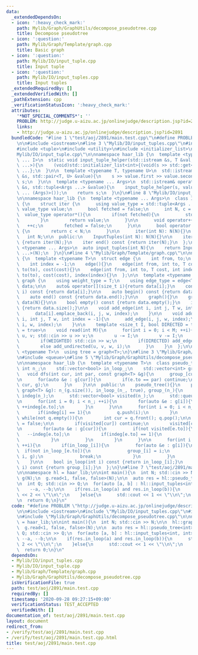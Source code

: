 ```yaml
---
data:
  _extendedDependsOn:
  - icon: ':heavy_check_mark:'
    path: Mylib/Graph/GraphUtils/decompose_pseudotree.cpp
    title: Decompose pseudotree
  - icon: ':question:'
    path: Mylib/Graph/Template/graph.cpp
    title: Basic graph
  - icon: ':question:'
    path: Mylib/IO/input_tuple.cpp
    title: Input tuple
  - icon: ':question:'
    path: Mylib/IO/input_tuples.cpp
    title: Input tuples
  _extendedRequiredBy: []
  _extendedVerifiedWith: []
  _pathExtension: cpp
  _verificationStatusIcon: ':heavy_check_mark:'
  attributes:
    '*NOT_SPECIAL_COMMENTS*': ''
    PROBLEM: http://judge.u-aizu.ac.jp/onlinejudge/description.jsp?id=2891
    links:
    - http://judge.u-aizu.ac.jp/onlinejudge/description.jsp?id=2891
  bundledCode: "#line 1 \"test/aoj/2891/main.test.cpp\"\n#define PROBLEM \"http://judge.u-aizu.ac.jp/onlinejudge/description.jsp?id=2891\"\
    \n\n#include <iostream>\n#line 3 \"Mylib/IO/input_tuples.cpp\"\n#include <vector>\n\
    #include <tuple>\n#include <utility>\n#include <initializer_list>\n#line 6 \"\
    Mylib/IO/input_tuple.cpp\"\n\nnamespace haar_lib {\n  template <typename T, size_t\
    \ ... I>\n  static void input_tuple_helper(std::istream &s, T &val, std::index_sequence<I\
    \ ...>){\n    (void)std::initializer_list<int>{(void(s >> std::get<I>(val)), 0)\
    \ ...};\n  }\n\n  template <typename T, typename U>\n  std::istream& operator>>(std::istream\
    \ &s, std::pair<T, U> &value){\n    s >> value.first >> value.second;\n    return\
    \ s;\n  }\n\n  template <typename ... Args>\n  std::istream& operator>>(std::istream\
    \ &s, std::tuple<Args ...> &value){\n    input_tuple_helper(s, value, std::make_index_sequence<sizeof\
    \ ... (Args)>());\n    return s;\n  }\n}\n#line 8 \"Mylib/IO/input_tuples.cpp\"\
    \n\nnamespace haar_lib {\n  template <typename ... Args>\n  class InputTuples\
    \ {\n    struct iter {\n      using value_type = std::tuple<Args ...>;\n     \
    \ value_type value;\n      bool fetched = false;\n      int N, c = 0;\n\n    \
    \  value_type operator*(){\n        if(not fetched){\n          std::cin >> value;\n\
    \        }\n        return value;\n      }\n\n      void operator++(){\n     \
    \   ++c;\n        fetched = false;\n      }\n\n      bool operator!=(iter &) const\
    \ {\n        return c < N;\n      }\n\n      iter(int N): N(N){}\n    };\n\n \
    \   int N;\n\n  public:\n    InputTuples(int N): N(N){}\n\n    iter begin() const\
    \ {return iter(N);}\n    iter end() const {return iter(N);}\n  };\n\n  template\
    \ <typename ... Args>\n  auto input_tuples(int N){\n    return InputTuples<Args\
    \ ...>(N);\n  }\n}\n#line 4 \"Mylib/Graph/Template/graph.cpp\"\n\nnamespace haar_lib\
    \ {\n  template <typename T>\n  struct edge {\n    int from, to;\n    T cost;\n\
    \    int index = -1;\n    edge(){}\n    edge(int from, int to, T cost): from(from),\
    \ to(to), cost(cost){}\n    edge(int from, int to, T cost, int index): from(from),\
    \ to(to), cost(cost), index(index){}\n  };\n\n  template <typename T>\n  struct\
    \ graph {\n    using weight_type = T;\n    using edge_type = edge<T>;\n\n    std::vector<std::vector<edge<T>>>\
    \ data;\n\n    auto& operator[](size_t i){return data[i];}\n    const auto& operator[](size_t\
    \ i) const {return data[i];}\n\n    auto begin() const {return data.begin();}\n\
    \    auto end() const {return data.end();}\n\n    graph(){}\n    graph(int N):\
    \ data(N){}\n\n    bool empty() const {return data.empty();}\n    int size() const\
    \ {return data.size();}\n\n    void add_edge(int i, int j, T w, int index = -1){\n\
    \      data[i].emplace_back(i, j, w, index);\n    }\n\n    void add_undirected(int\
    \ i, int j, T w, int index = -1){\n      add_edge(i, j, w, index);\n      add_edge(j,\
    \ i, w, index);\n    }\n\n    template <size_t I, bool DIRECTED = true, bool WEIGHTED\
    \ = true>\n    void read(int M){\n      for(int i = 0; i < M; ++i){\n        int\
    \ u, v; std::cin >> u >> v;\n        u -= I;\n        v -= I;\n        T w = 1;\n\
    \        if(WEIGHTED) std::cin >> w;\n        if(DIRECTED) add_edge(u, v, w, i);\n\
    \        else add_undirected(u, v, w, i);\n      }\n    }\n  };\n\n  template\
    \ <typename T>\n  using tree = graph<T>;\n}\n#line 3 \"Mylib/Graph/GraphUtils/decompose_pseudotree.cpp\"\
    \n#include <queue>\n#line 5 \"Mylib/Graph/GraphUtils/decompose_pseudotree.cpp\"\
    \n\nnamespace haar_lib {\n  template <typename T>\n  class pseudo_tree {\n   \
    \ int n_;\n    std::vector<bool> in_loop_;\n    std::vector<int> group_;\n\n \
    \   void dfs(int cur, int par, const graph<T> &g){\n      group_[cur] = group_[par];\n\
    \n      for(auto &e : g[cur]){\n        if(e.to == par) continue;\n        dfs(e.to,\
    \ cur, g);\n      }\n    }\n\n  public:\n    pseudo_tree(){}\n    pseudo_tree(const\
    \ graph<T> &g): n_(g.size()), in_loop_(n_, true), group_(n_){\n      std::vector<int>\
    \ indeg(n_);\n      std::vector<bool> visited(n_);\n      std::queue<int> q;\n\
    \n      for(int i = 0; i < n_; ++i){\n        for(auto &e : g[i]){\n         \
    \ ++indeg[e.to];\n        }\n      }\n\n      for(int i = 0; i < n_; ++i){\n \
    \       if(indeg[i] == 1){\n          q.push(i);\n        }\n      }\n\n     \
    \ while(not q.empty()){\n        int cur = q.front(); q.pop();\n\n        in_loop_[cur]\
    \ = false;\n\n        if(visited[cur]) continue;\n        visited[cur] = true;\n\
    \n        for(auto &e : g[cur]){\n          if(not visited[e.to]){\n         \
    \   --indeg[e.to];\n            if(indeg[e.to] == 1){\n              q.push(e.to);\n\
    \            }\n          }\n        }\n      }\n\n      for(int i = 0; i < n_;\
    \ ++i){\n        if(in_loop_[i]){\n          for(auto &e : g[i]){\n          \
    \  if(not in_loop_[e.to]){\n              group_[i] = i;\n              dfs(e.to,\
    \ i, g);\n              break;\n            }\n          }\n        }\n      }\n\
    \    }\n\n    bool in_loop(int i) const {return in_loop_[i];}\n    int group(int\
    \ i) const {return group_[i];}\n  };\n}\n#line 7 \"test/aoj/2891/main.test.cpp\"\
    \n\nnamespace hl = haar_lib;\n\nint main(){\n  int N; std::cin >> N;\n\n  hl::graph<int>\
    \ g(N);\n  g.read<1, false, false>(N);\n\n  auto res = hl::pseudo_tree<int>(g);\n\
    \n  int Q; std::cin >> Q;\n  for(auto [a, b] : hl::input_tuples<int, int>(Q)){\n\
    \    --a, --b;\n\n    if(res.in_loop(a) and res.in_loop(b)){\n      std::cout\
    \ << 2 << \"\\n\";\n    }else{\n      std::cout << 1 << \"\\n\";\n    }\n  }\n\
    \n  return 0;\n}\n"
  code: "#define PROBLEM \"http://judge.u-aizu.ac.jp/onlinejudge/description.jsp?id=2891\"\
    \n\n#include <iostream>\n#include \"Mylib/IO/input_tuples.cpp\"\n#include \"Mylib/Graph/Template/graph.cpp\"\
    \n#include \"Mylib/Graph/GraphUtils/decompose_pseudotree.cpp\"\n\nnamespace hl\
    \ = haar_lib;\n\nint main(){\n  int N; std::cin >> N;\n\n  hl::graph<int> g(N);\n\
    \  g.read<1, false, false>(N);\n\n  auto res = hl::pseudo_tree<int>(g);\n\n  int\
    \ Q; std::cin >> Q;\n  for(auto [a, b] : hl::input_tuples<int, int>(Q)){\n   \
    \ --a, --b;\n\n    if(res.in_loop(a) and res.in_loop(b)){\n      std::cout <<\
    \ 2 << \"\\n\";\n    }else{\n      std::cout << 1 << \"\\n\";\n    }\n  }\n\n\
    \  return 0;\n}\n"
  dependsOn:
  - Mylib/IO/input_tuples.cpp
  - Mylib/IO/input_tuple.cpp
  - Mylib/Graph/Template/graph.cpp
  - Mylib/Graph/GraphUtils/decompose_pseudotree.cpp
  isVerificationFile: true
  path: test/aoj/2891/main.test.cpp
  requiredBy: []
  timestamp: '2020-09-28 09:27:15+09:00'
  verificationStatus: TEST_ACCEPTED
  verifiedWith: []
documentation_of: test/aoj/2891/main.test.cpp
layout: document
redirect_from:
- /verify/test/aoj/2891/main.test.cpp
- /verify/test/aoj/2891/main.test.cpp.html
title: test/aoj/2891/main.test.cpp
---
```

